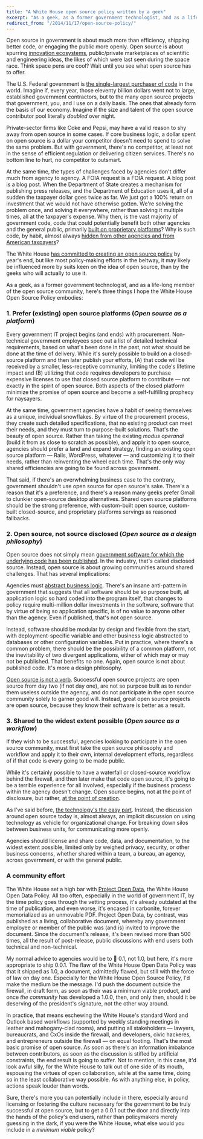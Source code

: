 ```yaml
---
title: "A White House open source policy written by a geek"
excerpt: "As a geek, as a former government technologist, and as a life-long member of the open source community, here's three things I hope the White House Open Source Policy embodies."
redirect_from: "/2014/11/17/open-source-policy/"
---
```


Open source in government is about much more than efficiency, shipping better code, or engaging the public more openly. Open source is about spurring [innovation ecosystems](http://ben.balter.com/2012/04/10/whats-missing-from-cfpbs-awesome-new-source-code-policy/?dontCache=1416281172765#an-innovation-ecosystem), public/private marketplaces of scientific and engineering ideas, the likes of which were last seen during the space race. Think space pens are cool? Wait until you see what open source has to offer.

The U.S. Federal government is [the single-largest purchaser of code](http://ben.balter.com/2011/11/29/towards-a-more-agile-government/) in the world. Imagine if, every year, those eleventy billion dollars went not to large, established government contractors, but to the many open source projects that government, you, and I use on a daily basis. The ones that already form the basis of our economy. Imagine if the size and talent of the open source contributor pool literally *doubled* over night.

Private-sector firms like Coke and Pepsi, may have a valid reason to shy away from open source in some cases. If core business logic, a dollar spent on open source is a dollar your competitor doesn't need to spend to solve the same problem. But with government, there's no competitor, at least not in the sense of efficient regulation or delivering citizen services. There's no bottom line to hurt, no competitor to outsmart.

At the same time, the types of challenges faced by agencies don't differ much from agency to agency. A FOIA request is a FOIA request. A blog post is a blog post. When the Department of State creates a mechanism for publishing press releases, and the Department of Education uses it, all of a sudden the taxpayer dollar goes twice as far. We just got a 100% return on investment that we would not have otherwise gotten. We're solving the problem once, and solving it everywhere, rather than solving it multiple times, all at the taxpayer's expense. Why then, is the vast majority of government code, code that could potentially benefit both other agencies and the general public, primarily [built on proprietary platforms](http://ben.balter.com/2014/08/03/why-isnt-all-government-software-open-source/)? Why is such code, by habit, almost always [hidden from other agencies and from American taxpayers](http://ben.balter.com/2014/10/08/why-government-contractors-should-%3C3-open-source/)?

The White House [has committed to creating an open source policy](http://e-pluribusunum.com/2014/09/24/usa-to-create-official-open-source-policy/) by year's end, but like most policy-making efforts in the beltway, it may likely be influenced more by suits keen on the idea of open source, than by the geeks who will actually to use it.

As a geek, as a former government technologist, and as a life-long member of the open source community, here's three things I hope the White House Open Source Policy embodies:

### 1. Prefer (existing) open source platforms (*Open source as a platform*)

Every government IT project begins (and ends) with procurement. Non-technical government employees spec out a list of detailed technical requirements, based on what's been done in the past, not what should be done at the time of delivery. While it's surely possible to build on a closed-source platform and then later publish your efforts, (A) that code will be received by a smaller, less-receptive community, limiting the code's lifetime impact and (B) utilizing that code requires developers to purchase expensive licenses to use that closed source platform to contribute — not exactly in the spirit of open source. Both aspects of the closed platform minimize the promise of open source and become a self-fulfilling prophecy for naysayers.

At the same time, government agencies have a habit of seeing themselves as a unique, individual snowflakes. By virtue of the procurement process, they create such detailed specifications, that no existing product can meet their needs, and they must turn to purpose-built solutions. That's the beauty of open source. Rather than taking the existing *modus operandi* (build it from as close to scratch as possible), and apply it to open source, agencies should prefer a land and expand strategy, finding an existing open source platform — Rails, WordPress, whatever — and customizing it to their needs, rather than reinventing the wheel each time. That's the only way shared efficiencies are going to be found across government.

That said, if there's an overwhelming business case to the contrary, government shouldn't use open source for open source's sake. There's a reason that it's a preference, and there's a reason many geeks prefer Gmail to clunkier open-source desktop alternatives. Shared open source platforms should be the strong preference, with custom-built open source, custom-built closed-source, and proprietary platforms servings as reasoned fallbacks.

### 2. Open source, not source disclosed (*Open source as a design philosophy*)

Open source does not simply mean [government software for which the underlying code has been published](http://ben.balter.com/2014/09/29/source-disclosed-%E2%89%A0-open-source/
). In the industry, that's called disclosed source. Instead, open source is about growing communities around shared challenges. That has several implications:

Agencies must [abstract business logic](http://ben.balter.com/2012/06/26/why-you-should-always-write-software-as-open-source/
). There's an insane anti-pattern in government that suggests that all software should be so purpose built, all application logic so hard coded into the program itself, that changes to policy require multi-million dollar investments in the software, software that by virtue of being so application specific, is of no value to anyone other than the agency. Even if published, that's not open source.

Instead, software should be modular by design and flexible from the start, with deployment-specific variable and other business logic abstracted to databases or other configuration variables. Put in practice, where there's a common problem, there should be the possibility of a common platform, not the inevitability of two divergent applications, either of which may or may not be published. That benefits no one. Again, open source is not about published code. It's more a design philosophy.

[Open source is not a verb](http://ben.balter.com/2012/10/15/open-source-is-not-a-verb/). Successful open source projects are open source from day two (if not day one), are not so purpose built as to render them useless outside the agency, and do not participate in the open source community solely to garner good will. Instead, great open source projects are open source, because they know their software is better as a result.

### 3. Shared to the widest extent possible (*Open source as a workflow*)

If they wish to be successful, agencies looking to participate in the open source community, must first take the open source philosophy and workflow and apply it to their own, internal development efforts, regardless of if that code is every going to be made public.

While it's certainly possible to have a waterfall or closed-source workflow behind the firewall, and then later make that code open source, it's going to be a terrible experience for all involved, especially if the business process within the agency doesn't change. Open source begins, not at the point of disclosure, but rather, [at the point of creation](http://ben.balter.com/2013/05/14/we-ve-been-selling-open-source-wrong/).

As I've said before, [the technology's the easy part](http://ben.balter.com/2013/07/01/technologys-the-easy-part/). Instead, the discussion around open source today is, almost always, an implicit discussion on using technology as vehicle for organizational change. For breaking down silos between business units, for communicating more openly.

Agencies should license and share code, data, and documentation, to the widest extent possible, limited only by weighed privacy, security, or other business concerns, whether shared within a team, a bureau, an agency, across government, or with the general public.

### A community effort

The White House set a high bar with [Project Open Data](https://project-open-data.github.io), the White House Open Data Policy. All too often, especially in the world of government IT, by the time policy goes through the vetting process, it's already outdated at the time of publication, and even worse, it's encased in carbonite, forever memorialized as an unmovable PDF. Project Open Data, by contrast, was published as a living, collaborative document, whereby any government employee or member of the public was (and is) invited to improve the document. Since the document's release, it's been revised more than 500 times, all the result of post-release, public discussions with end users both technical and non-technical.

My normal advice to agencies would be to :ship: 0.1, not 1.0, but here, it's more appropriate to ship 0.0.1. The flaw of the White House Open Data Policy was that it shipped as 1.0, a document, admittedly flawed, but still with the force of law on day one. Especially for the White House Open Source Policy, I'd make the medium be the message. I'd push the document outside the firewall, in draft form, as soon as their was a minimum viable product, and once *the community* has developed a 1.0.0, then, and only then, should it be deserving of the president's signature, not the other way around.

In practice, that means eschewing the White House's standard Word and Outlook based workflows (supported by weekly standing meetings in leather and mahogany-clad rooms), and putting all stakeholders — lawyers, bureaucrats, and CxOs inside the firewall, and developers, civic hackeres, and entrepreneurs outside the firewall — on equal footing. That's the most basic promise of open source. As soon as there's an information imbalance between contributors, as soon as the discussion is stifled by artificial constraints, the end result is going to suffer. Not to mention, in this case, it'd look awful silly, for the White House to talk out of one side of its mouth, espousing the virtues of open collaboration, while at the same time, doing so in the least collaborative way possible. As with anything else, in policy, actions speak louder than words.

Sure, there's more you can potentially include in there, especially around licensing or fostering the culture necessary for the government to be truly successful at open source, but to get a 0.0.1 out the door and directly into the hands of the policy's end users, rather than policymakers merely guessing in the dark, if you were the White House, what else would you include in a *minimum viable* policy?
